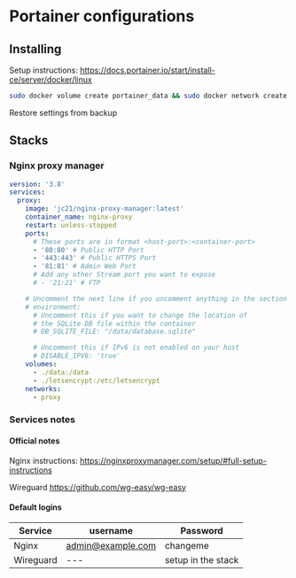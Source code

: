 # Portainer configurations

## Installing

Setup instructions: https://docs.portainer.io/start/install-ce/server/docker/linux


```bash
sudo docker volume create portainer_data && sudo docker network create portainer && sudo docker run -d -p 8000:8000 -p 9443:9443 --name portainer --network=portainer --restart=always -v /var/run/docker.sock:/var/run/docker.sock -v portainer_data:/data portainer/portainer-ce:latest

```

Restore settings from backup

## Stacks

### Nginx proxy manager

```yml
version: '3.8'
services:
  proxy:
    image: 'jc21/nginx-proxy-manager:latest'
    container_name: nginx-proxy
    restart: unless-stopped
    ports:
      # These ports are in format <host-port>:<container-port>
      - '80:80' # Public HTTP Port
      - '443:443' # Public HTTPS Port
      - '81:81' # Admin Web Port
      # Add any other Stream port you want to expose
      # - '21:21' # FTP

    # Uncomment the next line if you uncomment anything in the section
    # environment:
      # Uncomment this if you want to change the location of
      # the SQLite DB file within the container
      # DB_SQLITE_FILE: "/data/database.sqlite"

      # Uncomment this if IPv6 is not enabled on your host
      # DISABLE_IPV6: 'true'
    volumes:
      - ./data:/data
      - ./letsencrypt:/etc/letsencrypt
    networks:
      - proxy

```

### Services notes

#### Official notes

Nginx
instructions: https://nginxproxymanager.com/setup/#full-setup-instructions

Wireguard
https://github.com/wg-easy/wg-easy

#### Default logins

| Service | username | Password |
| --- | --- | --- |
| Nginx | admin@example.com | changeme |
| Wireguard | --- | setup in the stack |